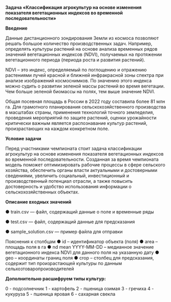 **Задача «Классификация агрокультур на основе изменения
показателя вегетационных индексов во временной
последовательности»**

**Введение**

Данные дистанционного зондирования Земли из космоса позволяют
решать большое количество производственных задач. Например,
определять культуры растений на основе анализа временных рядов
значений вегетационных индексов (NDVI), получаемых на протяжении
вегетационного периода (периода роста и развития растений).

NDVI – это индекс, определяемый по поглощению и отражению
растениями лучей красной и ближней инфракрасной зоны спектра при
анализе изображений космоснимков. По значению этого индекса можно
судить о развитии зеленой массы растений во время вегетации. Чем больше
зеленой биомассы на полях, тем выше значение NDVI.

Общая посевная площадь в России в 2022 году составила более 81
млн га. Для грамотного планирования сельскохозяйственного производства
в масштабах страны, применения технологий точного земледелия,
проведения мероприятий по защите растений, оценки урожайности
критически важным является распознавание культур растений,
произрастающих на каждом конкретном поле.

**Условие задачи**

Перед участниками чемпионата стоит задача классификации
агрокультур на основе изменения показателя вегетационных индексов во
временной последовательности. Созданная за время чемпионата модель
поможет оптимизировать рабочие процессы в сфере сельского хозяйства,
обеспечить органы власти актуальными и достоверными сведениями,
увеличить социальный, инвестиционный и производственный потенциал
отрасли, а также повысить достоверность и удобство использования
информации о сельскохозяйственных объектах.

**Описание входных значений**

● train.csv — файл, содержащий данные о поле и временные ряды

● test.csv — файл, содержащий данные для предсказания

● sample_solution.csv — пример файла для отправки

Пояснения к столбцам
● id – идентификатор объекта (поля)
● area – площадь поля в га
● nd mean YYYY-MM-DD – медианное значение вегетационного индекса
NDVI для данного поля на указанную дату
● geo – координаты границ поля
● crop – столбец для предсказания, содержит тип произрастающей
культуры по данным сельхозтоваропроизводителей

**Дополнительно расшифруем типы культур:**

0 - подсолнечник
1 - картофель
2 - пшеница озимая
3 - гречиха
4 - кукуруза
5 - пшеница яровая
6 - сахарная свекла
